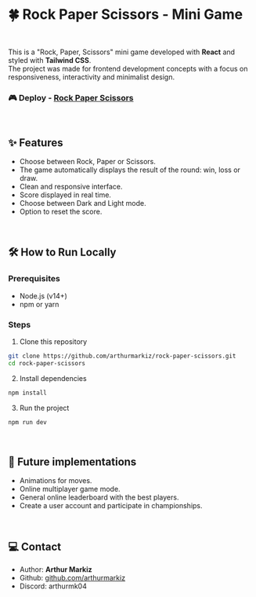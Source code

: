 # 🍀 Rock Paper Scissors - Mini Game 

<br/>

This is a "Rock, Paper, Scissors" mini game developed with **React** and styled with **Tailwind CSS**. <br/>
The project was made for frontend development concepts with a focus on responsiveness, interactivity and minimalist design.

### 🎮 Deploy - [Rock Paper Scissors](https://arthurmarkiz-rock-paper-scissors.vercel.app/)

<br/>

## ✨ Features

- Choose between Rock, Paper or Scissors.
- The game automatically displays the result of the round: win, loss or draw.
- Clean and responsive interface.
- Score displayed in real time.
- Choose between Dark and Light mode.
- Option to reset the score.

<br/>

## 🛠 How to Run Locally

### Prerequisites
- Node.js (v14+)
- npm or yarn

### Steps

1. Clone this repository
```bash
git clone https://github.com/arthurmarkiz/rock-paper-scissors.git
cd rock-paper-scissors
```

2. Install dependencies
```bash
npm install
```

3. Run the project
```bash
npm run dev
```

<br/>

## 🌟 Future implementations
- Animations for moves.
- Online multiplayer game mode.
- General online leaderboard with the best players.
- Create a user account and participate in championships.

<br/>

## 💻 Contact
- Author: **Arthur Markiz**
- Github: [github.com/arthurmarkiz](https://github.com/arthurmarkiz)
- Discord: arthurmk04
